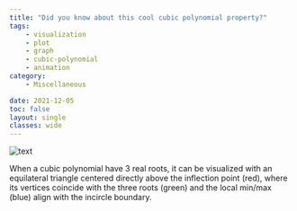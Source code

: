 ```yaml
---
title: "Did you know about this cool cubic polynomial property?"
tags: 
    - visualization
    - plot
    - graph
    - cubic-polynomial
    - animation
category:
    - Miscellaneous

date: 2021-12-05
toc: false
layout: single
classes: wide
---
```


![text](/assets/images/mics/cubic_screenshot.gif)


When a cubic polynomial have 3 real roots, it can be visualized with an equilateral triangle centered directly above the inflection point (red), where its vertices coincide with the three roots (green) and the local min/max (blue) align with the incircle boundary.